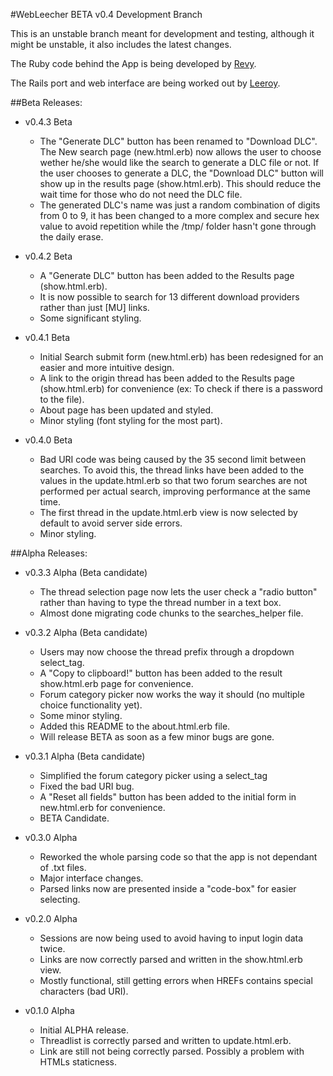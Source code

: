 #WebLeecher BETA v0.4 Development Branch

This is an unstable branch meant for development and testing, although it might be unstable, it also includes the latest changes.

The Ruby code behind the App is being developed by [Revy](mailto:revy@lethalia.net).

The Rails port and web interface are being worked out by [Leeroy](mailto:leeroy@lethalia.net).



##Beta Releases:

*   v0.4.3 Beta
    -   The "Generate DLC" button has been renamed to "Download DLC". The New search page (new.html.erb) now allows the user to choose
        wether he/she would like the search to generate a DLC file or not. If the user chooses to generate a DLC, the "Download DLC" button
        will show up in the results page (show.html.erb). This should reduce the wait time for those who do not need the DLC file.
    -   The generated DLC's name was just a random combination of digits from 0 to 9, it has been changed to a more complex and secure hex
        value to avoid repetition while the /tmp/ folder hasn't gone through the daily erase.
 
*   v0.4.2 Beta
    -   A "Generate DLC" button has been added to the Results page (show.html.erb).
    -   It is now possible to search for 13 different download providers rather than just [MU] links.
    -   Some significant styling.

*   v0.4.1 Beta
    -   Initial Search submit form (new.html.erb) has been redesigned for an easier and more intuitive design.
    -   A link to the origin thread has been added to the Results page (show.html.erb) for convenience (ex: To check if there is a password to the file).
    -   About page has been updated and styled.
    -   Minor styling (font styling for the most part).

*   v0.4.0 Beta
    -   Bad URI code was being caused by the 35 second limit between searches. To avoid this, the
        thread links have been added to the values in the update.html.erb so that two forum searches
        are not performed per actual search, improving performance at the same time.
    -   The first thread in the update.html.erb view is now selected by default to avoid server side
        errors.
    -   Minor styling.

##Alpha Releases:

*   v0.3.3 Alpha (Beta candidate)
    -   The thread selection page now lets the user check a "radio button" rather than having to
	    type the thread number in a text box.
    -   Almost done migrating code chunks to the searches_helper file.


*   v0.3.2 Alpha (Beta candidate)
    -   Users may now choose the thread prefix through a dropdown select_tag.
    -   A "Copy to clipboard!" button has been added to the result show.html.erb page
	    for convenience.
    -   Forum category picker now works the way it should (no multiple choice functionality yet).
    -   Some minor styling.
    -   Added this README to the about.html.erb file.
    -   Will release BETA as soon as a few minor bugs are gone.


*   v0.3.1 Alpha (Beta candidate)
    -   Simplified the forum category picker using a select_tag
    -   Fixed the bad URI bug.
    -   A "Reset all fields" button has been added to the initial form in new.html.erb for
	    convenience.
    -   BETA Candidate.

*   v0.3.0 Alpha
    -   Reworked the whole parsing code so that the app is not dependant of .txt files.
    -   Major interface changes.
    -   Parsed links now are presented inside a "code-box" for easier selecting.

*   v0.2.0 Alpha
    -   Sessions are now being used to avoid having to input login data twice.
    -   Links are now correctly parsed and written in the show.html.erb view.	
    -   Mostly functional, still getting errors when HREFs contains special characters (bad URI).

*   v0.1.0 Alpha
    -   Initial ALPHA release.
    -   Threadlist is correctly parsed and written to update.html.erb.
    -   Link are still not being correctly parsed. Possibly a problem with HTMLs staticness.
